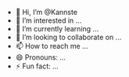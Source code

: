 - 👋 Hi, I’m @Kannste
- 👀 I’m interested in ...
- 🌱 I’m currently learning ...
- 💞️ I’m looking to collaborate on ...
- 📫 How to reach me ...
- 😄 Pronouns: ...
- ⚡ Fun fact: ...

<!---
Kannste/Kannste is a ✨ special ✨ repository because its `README.md` (this file) appears on your GitHub profile.
You can click the Preview link to take a look at your changes.
--->
